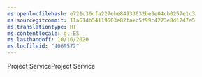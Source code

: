 ```yaml
---
ms.openlocfilehash: e721c36cfa227ebe84933632be3e04cb0257e1c3
ms.sourcegitcommit: 11a61db54119503e82faec5f99c4273e8d1247e5
ms.translationtype: HT
ms.contentlocale: gl-ES
ms.lasthandoff: 10/16/2020
ms.locfileid: "4069572"
---
```

<span data-ttu-id="0bd04-101">Project Service</span><span class="sxs-lookup"><span data-stu-id="0bd04-101">Project Service</span></span>
